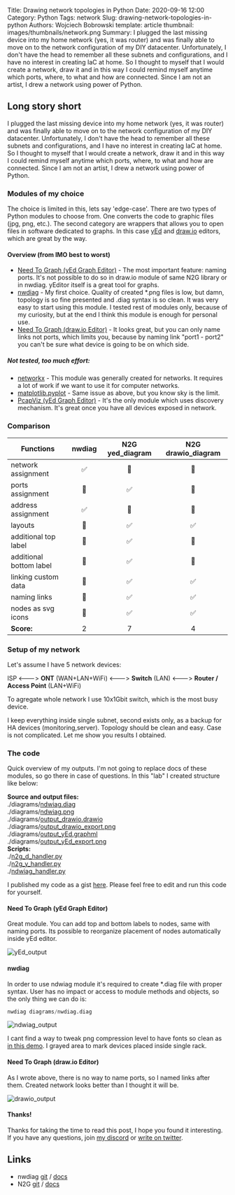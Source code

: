 Title: Drawing network topologies in Python
Date: 2020-09-16 12:00
Category: Python
Tags: network
Slug: drawing-network-topologies-in-python
Authors: Wojciech Bobrowski
template: article
thumbnail: images/thumbnails/network.png
Summary: I plugged the last missing device into my home network (yes, it was router) and was finally able to move on to the network configuration of my DIY datacenter. Unfortunately, I don't have the head to remember all these subnets and configurations, and I have no interest in creating IaC at home. So I thought to myself that I would create a network, draw it and in this way I could remind myself anytime which ports, where, to what and how are connected. Since I am not an artist, I drew a network using power of Python.

## Long story short
I plugged the last missing device into my home network (yes, it was router) and was finally able to move on to
the network configuration of my DIY datacenter. Unfortunately, I don't have the head to remember all these subnets and
configurations, and I have no interest in creating IaC at home. So I thought to myself that I would create a network,
draw it and in this way I could remind myself anytime which ports, where, to what and how are connected. Since I am not
an artist, I drew a network using power of Python.


### Modules of my choice
The choice is limited in this, lets say 'edge-case'. There are two types of Python modules to choose from. One converts
the code to graphic files (jpg, png, etc.). The second category are wrappers that allows you to open files in software
dedicated to graphs. In this case [yEd](https://www.yworks.com/products/yed) and
[draw.io](https://drawio-app.com) editors, which are great by the way.


#### Overview (from IMO best to worst)

- [Need To Graph (yEd Graph Editor)](https://n2g.readthedocs.io/en/latest/yEd%20Module.html) - The most important
feature: naming ports. It's not possible to do so in draw.io module of same N2G library or in nwdiag. yEditor itself
is a great tool for graphs.
- [nwdiag](http://blockdiag.com/en/nwdiag/index.html) - My first choice. Quality of created *.png files is low, but damn,
topology is so fine presented and .diag syntax is so clean. It was very easy to start using this module. I tested rest
of modules only, because of my curiosity, but at the end I think this module is enough for personal use.
- [Need To Graph (draw.io Editor)](https://n2g.readthedocs.io/en/latest/DrawIo%20Module.html) - It looks great, but you
can only name links not ports, which limits you, because by naming link "port1 - port2" you can't be sure what device
is going to be on which side.

##### Not tested, too much effort:

- [networkx](https://networkx.github.io) - This module was generally created for networks. It requires a lot of work
if we want to use it for computer networks.
- [matplotlib.pyplot](https://matplotlib.org/3.3.1/api/_as_gen/matplotlib.pyplot.html) - Same issue as above, but you know
sky is the limit.
- [PcapViz (yEd Graph Editor)](https://github.com/mateuszk87/PcapViz) - It's the only module which uses discovery
mechanism. It's great once you have all devices exposed in network.

### Comparison

|Functions              |    nwdiag     |N2G yed_diagram                |N2G drawio_diagram          |
|---	                |:---:	        |:---:	                        |:---:	                        |
|network assignment     |   ✅	        |  💩	                        |   💩                          |
|ports assignment       |   💩          |  ✅ 	                        |   💩   	                    |
|address assignment     |   ✅          |  💩 	                        |   💩   	                    |
|layouts                |   💩          |  ✅ 	                        |   ✅   	                    |
|additional top label   |   💩          |  ✅ 	                        |   💩   	                    |
|additional bottom label|   💩          |  ✅ 	                        |   💩   	                    |
|linking custom data    |   💩          |  ✅ 	                        |   ✅  	                    |
|naming links           |   💩          |  ✅ 	                        |   ✅  	                    |
|nodes as svg icons     |   💩          |  ✅ 	                        |   ✅  	                    |
|<strong>Score:</strong>|   2           |  7 	                        |   4  	                        |


### Setup of my network

Let's assume I have 5 network devices:

ISP <---> <strong>ONT</strong> (WAN+LAN+WiFi) <---> <strong>Switch</strong> (LAN) <---> <strong>Router / Access Point</strong>
(LAN+WiFi)

To agregate whole network I use 10x1Gbit switch, which is the most busy device.

I keep everything inside single subnet, second exists only, as a backup for HA devices (monitoring,server).
Topology should be clean and easy. Case is not complicated. Let me show you results I obtained.

### The code
Quick overview of my outputs. I'm not going to replace docs of these modules, so go there in case of questions.
In this "lab" I created structure like below:

<strong>Source and output files:</strong>  
./diagrams/[ndwiag.diag](https://gist.githubusercontent.com/VV0JCIECH/7e701a7f6e257d714833e16daff3b519/raw/e7ccabab6ab25094077708ca172582fa324ec578/nwdiag.diag)  
./diagrams/[ndwiag.png]({static}/images/2020-09-network-topologies-ndwiag.png)  
./diagrams/[output_drawio.drawio](https://gist.githubusercontent.com/VV0JCIECH/7e701a7f6e257d714833e16daff3b519/raw/e7ccabab6ab25094077708ca172582fa324ec578/output_drawio.drawio)  
./diagrams/[output_drawio_export.png]({static}/images/2020-09-network-topologies-n2gDrawio.png)  
./diagrams/[output_yEd.graphml](https://gist.githubusercontent.com/VV0JCIECH/7e701a7f6e257d714833e16daff3b519/raw/e7ccabab6ab25094077708ca172582fa324ec578/output_yEd.graphml)  
./diagrams/[output_yEd_export.png]({static}/images/2020-09-network-topologies-n2gyEd.png)  
<strong>Scripts:</strong>  
./[n2g_d_handler.py](https://gist.githubusercontent.com/VV0JCIECH/7e701a7f6e257d714833e16daff3b519/raw/e7ccabab6ab25094077708ca172582fa324ec578/n2g_drawio_handler.py)  
./[n2g_y_handler.py](https://gist.githubusercontent.com/VV0JCIECH/7e701a7f6e257d714833e16daff3b519/raw/e7ccabab6ab25094077708ca172582fa324ec578/n2g_yEd_handler.py)  
./[ndwiag_handler.py](https://gist.githubusercontent.com/VV0JCIECH/7e701a7f6e257d714833e16daff3b519/raw/e7ccabab6ab25094077708ca172582fa324ec578/nwdiag_handler.py)  

I published my code as a gist [here](https://gist.github.com/VV0JCIECH/7e701a7f6e257d714833e16daff3b519). Please feel
free to edit and run this code for yourself.

#### Need To Graph (yEd Graph Editor)

Great module. You can add top and bottom labels to nodes, same with naming ports. Its possible to reorganize placement
of nodes automatically inside yEd editor.

![yEd_output]({static}/images/2020-09-network-topologies-n2gyEd.png)

#### nwdiag
In order to use ndwiag module it's required to create *.diag file with proper syntax. User has no impact or access to
module methods and objects, so the only thing we can do is:
```python
nwdiag diagrams/nwdiag.diag
```
![ndwiag_output]({static}/images/2020-09-network-topologies-ndwiag.png)

I cant find a way to tweak png compression level to have fonts so clean as [in this demo](http://blockdiag.com/en/nwdiag/demo.html).
I grayed area to mark devices placed inside single rack.

#### Need To Graph (draw.io Editor)
As I wrote above, there is no way to name ports, so I named links after them. Created network looks better than I thought
 it will be.

![drawio_output]({static}/images/2020-09-network-topologies-n2gDrawio.png)

#### Thanks!

Thanks for taking the time to read this post, I hope you found it interesting. If you have any questions,
join [my discord](https://discord.com/invite/DECS7TA) or [write on twitter](https://twitter.com/VV0JCIECH).

## Links

- nwdiag [git](https://github.com/blockdiag/nwdiag) / [docs](http://blockdiag.com/en/nwdiag/index.html)
- N2G [git](https://github.com/dmulyalin/N2G) / [docs](https://github.com/dmulyalin/N2G)